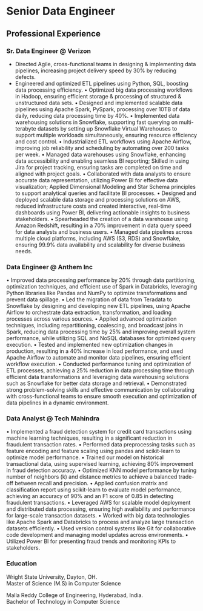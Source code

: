# Senior Data Engineer

## Professional Experience
### Sr. Data Engineer @ Verizon
- Directed Agile, cross-functional teams in designing & implementing data pipelines, increasing project delivery speed by 30% by reducing defects.
- Engineered and optimized ETL pipelines using Python, SQL, boosting data processing efficiency.
•	Optimized big data processing workflows in Hadoop, ensuring efficient storage & processing of structured & unstructured data sets. 
•	Designed and implemented scalable data pipelines using Apache Spark, PySpark, processing over 10TB of data daily, reducing data processing time by 40%. 
•	Implemented data warehousing solutions in Snowflake, supporting fast querying on multi-terabyte datasets by setting up Snowflake Virtual Warehouses to support multiple workloads simultaneously, ensuring resource efficiency and cost control. 
•	Industrialized ETL workflows using Apache Airflow, improving job reliability and scheduling by automating over 200 tasks per week. 
•	Managed data warehouses using Snowflake, enhancing data accessibility and enabling seamless BI reporting; Skilled in using Jira for project tracking, ensuring tasks are completed on time and aligned with project goals.
•	Collaborated with data analysts to ensure accurate data representation, utilizing Power BI for effective data visualization; Applied Dimensional Modeling and Star Schema principles to support analytical queries and facilitate BI processes. 
•	Designed and deployed scalable data storage and processing solutions on AWS, reduced infrastructure costs and created interactive, real-time dashboards using Power BI, delivering actionable insights to business stakeholders. 
•	Spearheaded the creation of a data warehouse using Amazon Redshift, resulting in a 70% improvement in data query speed for data analysts and business users. 
•	Managed data pipelines across multiple cloud platforms, including AWS (S3, RDS) and Snowflake, ensuring 99.9% data availability and scalability for diverse business needs.

### Data Engineer @ Anthem Inc
•	Improved data processing performance by 20% through data partitioning, optimization techniques, and efficient use of Spark in Databricks, leveraging Python libraries like Pandas and NumPy to optimize transformations and prevent data spillage.
•	Led the migration of data from Teradata to Snowflake by designing and developing new ETL pipelines, using Apache Airflow to orchestrate data extraction, transformation, and loading processes across various sources.
•	Applied advanced optimization techniques, including repartitioning, coalescing, and broadcast joins in Spark, reducing data processing time by 25% and improving overall system performance, while utilizing SQL and NoSQL databases for optimized query execution.
•	Tested and implemented new optimization changes in production, resulting in a 40% increase in load performance, and used Apache Airflow to automate and monitor data pipelines, ensuring efficient workflow execution.
•	Conducted performance tuning and optimization of ETL processes, achieving a 25% reduction in data processing time through efficient data transformations and leveraging data warehousing solutions such as Snowflake for better data storage and retrieval.
•	Demonstrated strong problem-solving skills and effective communication by collaborating with cross-functional teams to ensure smooth execution and optimization of data pipelines in a dynamic environment.

### Data Analyst @ Tech Mahindra
•	Implemented a fraud detection system for credit card transactions using machine learning techniques, resulting in a significant reduction in fraudulent transaction rates.
•	Performed data preprocessing tasks such as feature encoding and feature scaling using pandas and scikit-learn to optimize model performance.
•	Trained our model on historical transactional data, using supervised learning, achieving 80% improvement in fraud detection accuracy.
•	Optimized KNN model performance by tuning number of neighbors (k) and distance metrics to achieve a balanced trade-off between recall and precision.
•	Applied confusion matrix and classification report using scikit-learn to evaluate model performance, achieving an accuracy of 90% and an F1 score of 0.85 in detecting fraudulent transactions.
•	Leveraged AWS for scalable model deployment and distributed data processing, ensuring high availability and performance for large-scale transaction datasets.
•	Worked with big data technologies like Apache Spark and Databricks to process and analyze large transaction datasets efficiently.
•	Used version control systems like Git for collaborative code development and managing model updates across environments.
•	Utilized Power BI for presenting fraud trends and monitoring KPIs to stakeholders.

### Education
Wright State University, Dayton, OH.						
Master of Science (M.S) in Computer Science

Malla Reddy College of Engineering, Hyderabad, India.						       
Bachelor of Technology in Computer Science

